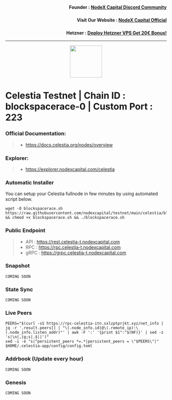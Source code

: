 <h3><p style="font-size:14px" align="right">Founder :
<a href="https://discord.gg/nodexcapital" target="_blank">NodeX Capital Discord Community</a></p></h3>
<h3><p style="font-size:14px" align="right">Visit Our Website :
<a href="https://discord.gg/nodexcapital" target="_blank">NodeX Capital Official</a></p></h3>
<h3><p style="font-size:14px" align="right">Hetzner :
<a href="https://hetzner.cloud/?ref=bMTVi7dcwSgA" target="_blank">Deploy Hetzner VPS Get 20€ Bonus!</a></h3>
<hr>

<p align="center">
  <img height="100" height="auto" src="https://user-images.githubusercontent.com/50621007/170463282-576375f8-fa1e-4fce-8350-6312b415b50d.png">
</p>

# Celestia Testnet | Chain ID : blockspacerace-0 | Custom Port : 223

### Official Documentation:
>- https://docs.celestia.org/nodes/overview

### Explorer:
>- https://explorer.nodexcapital.com/celestia

### Automatic Installer
You can setup your Celestia fullnode in few minutes by using automated script below.
```
wget -O blockspacerace.sh https://raw.githubusercontent.com/nodexcapital/testnet/main/celestia/blockspacerace.sh && chmod +x blockspacerace.sh && ./blockspacerace.sh
```
### Public Endpoint

>- API : https://rest.celestia-t.nodexcapital.com
>- RPC : https://rpc.celestia-t.nodexcapital.com
>- gRPC : https://grpc.celestia-t.nodexcapital.com

### Snapshot
```
COMING SOON
```

### State Sync
```
COMING SOON
```

### Live Peers
```
PEERS="$(curl -sS https://rpc-celestia-itn.sxlzptprjkt.xyz/net_info | jq -r '.result.peers[] | "\(.node_info.id)@\(.remote_ip):\(.node_info.listen_addr)"' | awk -F ':' '{print $1":"$(NF)}' | sed -z 's|\n|,|g;s|.$||')"
sed -i -e "s|^persistent_peers *=.*|persistent_peers = \"$PEERS\"|" $HOME/.celestia-app/config/config.toml
```
### Addrbook (Update every hour)
```
COMING SOON
```
### Genesis
```
COMING SOON
```